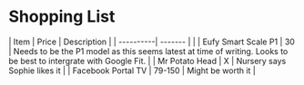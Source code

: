 # Shopping List

| Item      | Price | Description |
| ----------| ------- | | 
| Eufy Smart Scale P1  | 30       |  Needs to be the P1 model as this seems latest at time of writing. Looks to be best to intergrate with Google Fit. |
| Mr Potato Head | X | Nursery says Sophie likes it | 
| Facebook Portal TV | 79-150 | Might be worth it |


